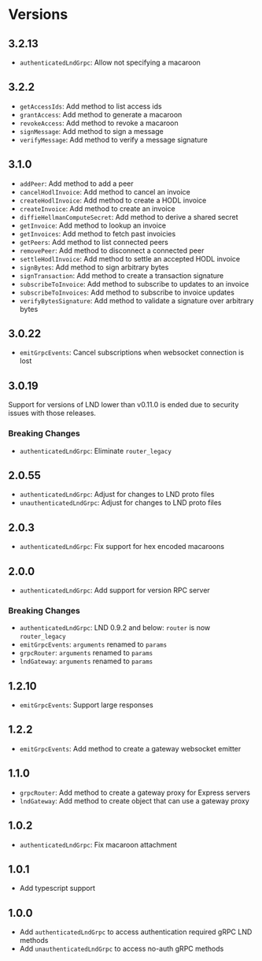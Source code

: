 # Versions

## 3.2.13

- `authenticatedLndGrpc`: Allow not specifying a macaroon

## 3.2.2

- `getAccessIds`: Add method to list access ids
- `grantAccess`: Add method to generate a macaroon
- `revokeAccess`: Add method to revoke a macaroon
- `signMessage`: Add method to sign a message
- `verifyMessage`: Add method to verify a message signature

## 3.1.0

- `addPeer`: Add method to add a peer
- `cancelHodlInvoice`: Add method to cancel an invoice
- `createHodlInvoice`: Add method to create a HODL invoice
- `createInvoice`: Add method to create an invoice
- `diffieHellmanComputeSecret`: Add method to derive a shared secret
- `getInvoice`: Add method to lookup an invoice
- `getInvoices`: Add method to fetch past invoicies
- `getPeers`: Add method to list connected peers
- `removePeer`: Add method to disconnect a connected peer
- `settleHodlInvoice`: Add method to settle an accepted HODL invoice
- `signBytes`: Add method to sign arbitrary bytes
- `signTransaction`: Add method to create a transaction signature
- `subscribeToInvoice`: Add method to subscribe to updates to an invoice
- `subscribeToInvoices`: Add method to subscribe to invoice updates
- `verifyBytesSignature`: Add method to validate a signature over arbitrary bytes

## 3.0.22

- `emitGrpcEvents`: Cancel subscriptions when websocket connection is lost

## 3.0.19

Support for versions of LND lower than v0.11.0 is ended due to security issues with those
releases.

### Breaking Changes

- `authenticatedLndGrpc`: Eliminate `router_legacy`

## 2.0.55

- `authenticatedLndGrpc`: Adjust for changes to LND proto files
- `unauthenticatedLndGrpc`: Adjust for changes to LND proto files

## 2.0.3

- `authenticatedLndGrpc`: Fix support for hex encoded macaroons

## 2.0.0

- `authenticatedLndGrpc`: Add support for version RPC server

### Breaking Changes

- `authenticatedLndGrpc`: LND 0.9.2 and below: `router` is now `router_legacy`
- `emitGrpcEvents`: `arguments` renamed to `params`
- `grpcRouter`: `arguments` renamed to `params`
- `lndGateway`: `arguments` renamed to `params`

## 1.2.10

- `emitGrpcEvents`: Support large responses

## 1.2.2

- `emitGrpcEvents`: Add method to create a gateway websocket emitter

## 1.1.0

- `grpcRouter`: Add method to create a gateway proxy for Express servers
- `lndGateway`: Add method to create object that can use a gateway proxy

## 1.0.2

- `authenticatedLndGrpc`: Fix macaroon attachment

## 1.0.1

- Add typescript support

## 1.0.0

- Add `authenticatedLndGrpc` to access authentication required gRPC LND methods
- Add `unauthenticatedLndGrpc` to access no-auth gRPC methods
